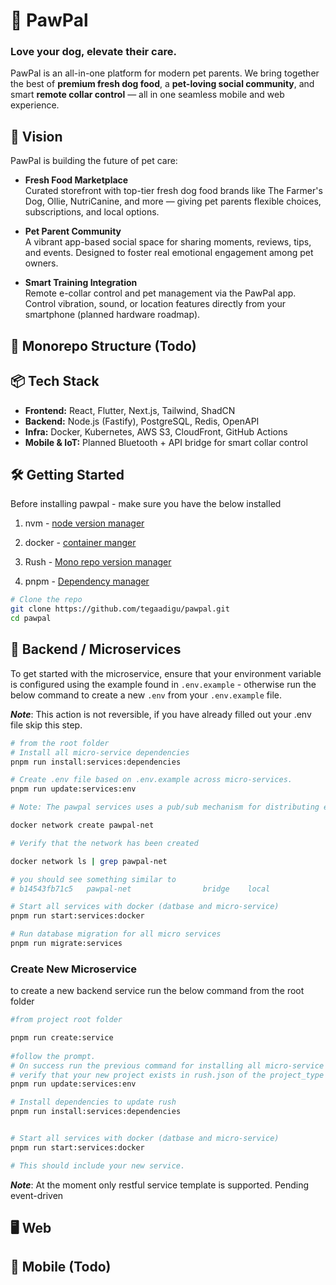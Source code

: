 # 🐾 PawPal
### Love your dog, elevate their care.

PawPal is an all-in-one platform for modern pet parents. We bring together the best of **premium fresh dog food**, a **pet-loving social community**, and smart **remote collar control** — all in one seamless mobile and web experience.

## 🚀 Vision

PawPal is building the future of pet care:

- **Fresh Food Marketplace**  
  Curated storefront with top-tier fresh dog food brands like The Farmer's Dog, Ollie, NutriCanine, and more — giving pet parents flexible choices, subscriptions, and local options.

- **Pet Parent Community**  
  A vibrant app-based social space for sharing moments, reviews, tips, and events. Designed to foster real emotional engagement among pet owners.

- **Smart Training Integration**  
  Remote e-collar control and pet management via the PawPal app. Control vibration, sound, or location features directly from your smartphone (planned hardware roadmap).

## 🧱 Monorepo Structure (Todo)


  

## 📦 Tech Stack

- **Frontend:** React, Flutter, Next.js, Tailwind, ShadCN
- **Backend:** Node.js (Fastify), PostgreSQL, Redis, OpenAPI
- **Infra:** Docker, Kubernetes, AWS S3, CloudFront, GitHub Actions
- **Mobile & IoT:** Planned Bluetooth + API bridge for smart collar control

## 🛠 Getting Started

Before installing pawpal - make sure you have the below installed

1. nvm - [node version manager](https://github.com/nvm-sh/nvm?tab=readme-ov-file#installing-and-updating)

2. docker - [container manger](https://docs.docker.com/compose/install/)

3. Rush - [Mono repo version manager](https://rushjs.io/pages/intro/get_started/)

4. pnpm - [Dependency manager](https://pnpm.io/installation)

```bash
# Clone the repo
git clone https://github.com/tegaadigu/pawpal.git
cd pawpal
```

## 🧰 Backend / Microservices

To get started with the microservice, ensure that your environment variable is configured using the example found in `.env.example` - otherwise run the below command to create a new `.env` from your `.env.example` file.

***Note***: This action is not reversible, if you have already filled out your .env file skip this step.

```bash
# from the root folder
# Install all micro-service dependencies
pnpm run install:services:dependencies

# Create .env file based on .env.example across micro-services.
pnpm run update:services:env

# Note: The pawpal services uses a pub/sub mechanism for distributing event across micro-services - you need to first create a shared docker network for containers to have access to kafka.

docker network create pawpal-net

# Verify that the network has been created

docker network ls | grep pawpal-net

# you should see something similar to 
# b14543fb71c5   pawpal-net                bridge    local

# Start all services with docker (datbase and micro-service)
pnpm run start:services:docker

# Run database migration for all micro services
pnpm run migrate:services
```


### Create New Microservice

to create a new backend service run the below command from the root folder

```bash
#from project root folder

pnpm run create:service
 
#follow the prompt.
# On success run the previous command for installing all micro-service dependencies
# verify that your new project exists in rush.json of the project_type (services or web)/rush.json
pnpm run update:services:env

# Install dependencies to update rush
pnpm run install:services:dependencies


# Start all services with docker (datbase and micro-service)
pnpm run start:services:docker

# This should include your new service.
```
***Note***: At the moment only restful service template is supported. Pending event-driven

## 🖥️ Web 




## 📱 Mobile (Todo)
